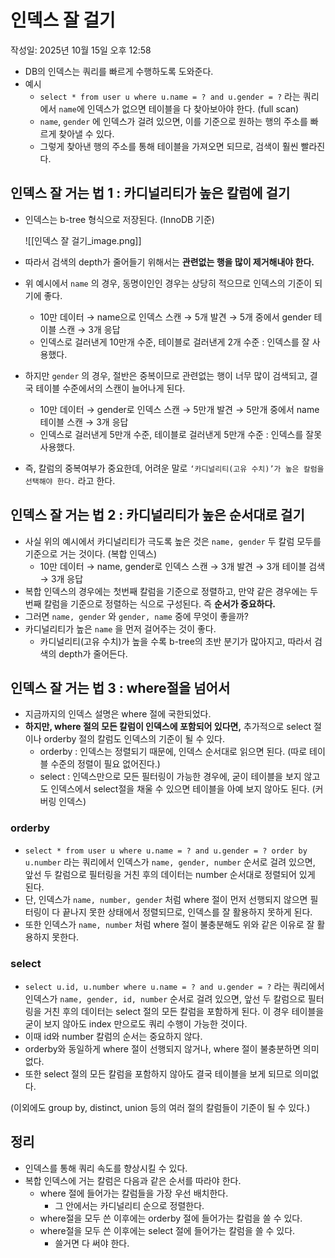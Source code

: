 # 인덱스 잘 걸기

작성일: 2025년 10월 15일 오후 12:58

- DB의 인덱스는 쿼리를 빠르게 수행하도록 도와준다.
- 예시
    - `select * from user u where u.name = ? and u.gender = ?` 라는 쿼리에서 `name`에 인덱스가 없으면 테이블을 다 찾아보아야 한다. (full scan)
    - `name`, `gender` 에 인덱스가 걸려 있으면, 이를 기준으로 원하는 행의 주소를 빠르게 찾아낼 수 있다.
    - 그렇게 찾아낸 행의 주소를 통해 테이블을 가져오면 되므로, 검색이 훨씬 빨라진다.

## 인덱스 잘 거는 법 1 : 카디널리티가 높은 칼럼에 걸기

- 인덱스는 b-tree 형식으로 저장된다. (InnoDB 기준)
    
    ![[인덱스 잘 걸기_image.png]]
    
- 따라서 검색의 depth가 줄어들기 위해서는 **관련없는 행을 많이 제거해내야 한다.**
- 위 예시에서 `name` 의 경우, 동명이인인 경우는 상당히 적으므로 인덱스의 기준이 되기에 좋다.
    - 10만 데이터 → name으로 인덱스 스캔 → 5개 발견 → 5개 중에서 gender 테이블 스캔 → 3개 응답
    - 인덱스로 걸러낸게 10만개 수준, 테이블로 걸러낸게 2개 수준 : 인덱스를 잘 사용했다.
- 하지만 `gender` 의 경우, 절반은 중복이므로 관련없는 행이 너무 많이 검색되고, 결국 테이블 수준에서의 스캔이 늘어나게 된다.
    - 10만 데이터 → gender로 인덱스 스캔 → 5만개 발견 → 5만개 중에서 name 테이블 스캔 → 3개 응답
    - 인덱스로 걸러낸게 5만개 수준, 테이블로 걸러낸게 5만개 수준 : 인덱스를 잘못 사용했다.
- 즉, 칼럼의 중복여부가 중요한데, 어려운 말로 `‘카디널리티(고유 수치)’가 높은 칼럼을 선택해야 한다.` 라고 한다.

## 인덱스 잘 거는 법 2 : 카디널리티가 높은 순서대로 걸기

- 사실 위의 예시에서 카디널리티가 극도록 높은 것은 `name, gender` 두 칼럼 모두를 기준으로 거는 것이다. (복합 인덱스)
    - 10만 데이터 → name, gender로 인덱스 스캔 → 3개 발견 → 3개 테이블 검색 → 3개 응답
- 복합 인덱스의 경우에는 첫번째 칼럼을 기준으로 정렬하고, 만약 같은 경우에는 두번째 칼럼을 기준으로 정렬하는 식으로 구성된다. 즉 **순서가 중요하다.**
- 그러면 `name, gender` 와 `gender, name` 중에 무엇이 좋을까?
- 카디널리티가 높은 `name` 을 먼저 걸어주는 것이 좋다.
    - 카디널리티(고유 수치)가 높을 수록 b-tree의 초반 분기가 많아지고, 따라서 검색의 depth가 줄어든다.

## 인덱스 잘 거는 법 3 : where절을 넘어서

- 지금까지의 인덱스 설명은 where 절에 국한되었다.
- **하지만, where 절의 모든 칼럼이 인덱스에 포함되어 있다면,** 추가적으로 select 절이나 orderby 절의 칼럼도 인덱스의 기준이 될 수 있다.
    - orderby : 인덱스는 정렬되기 때문에, 인덱스 순서대로 읽으면 된다. (따로 테이블 수준의 정렬이 필요 없어진다.)
    - select : 인덱스만으로 모든 필터링이 가능한 경우에, 굳이 테이블을 보지 않고도 인덱스에서 select절을 채울 수 있으면 테이블을 아예 보지 않아도 된다. (커버링 인덱스)

### orderby

- `select * from user u where u.name = ? and u.gender = ? order by u.number` 라는 쿼리에서 인덱스가 `name, gender, number` 순서로 걸려 있으면, 앞선 두 칼럼으로 필터링을 거친 후의 데이터는 number 순서대로 정렬되어 있게 된다.
- 단, 인덱스가 `name, number, gender` 처럼 where 절이 먼저 선행되지 않으면 필터링이 다 끝나지 못한 상태에서 정렬되므로, 인덱스를 잘 활용하지 못하게 된다.
- 또한 인덱스가 `name, number` 처럼 where 절이 불충분해도 위와 같은 이유로 잘 활용하지 못한다.

### select

- `select u.id, u.number where u.name = ? and u.gender = ?` 라는 쿼리에서 인덱스가 `name, gender, id, number` 순서로 걸려 있으면, 앞선 두 칼럼으로 필터링을 거친 후의 데이터는 select 절의 모든  칼럼을 포함하게 된다. 이 경우 테이블을 굳이 보지 않아도 index 만으로도 쿼리 수행이 가능한 것이다.
- 이때 id와 number 칼럼의 순서는 중요하지 않다.
- orderby와 동일하게 where 절이 선행되지 않거나, where 절이 불충분하면 의미없다.
- 또한 select 절의 모든 칼럼을 포함하지 않아도 결국 테이블을 보게 되므로 의미없다.

(이외에도 group by, distinct, union 등의 여러 절의 칼럼들이 기준이 될 수 있다.)

## 정리

- 인덱스를 통해 쿼리 속도를 향상시킬 수 있다.
- 복합 인덱스에 거는 칼럼은 다음과 같은 순서를 따라야 한다.
    - where 절에 들어가는 칼럼들을 가장 우선 배치한다.
        - 그 안에서는 카디널리티 순으로 정렬한다.
    - where절을 모두 쓴 이후에는 orderby 절에 들어가는 칼럼을 쓸 수 있다.
    - where절을 모두 쓴 이후에는 select 절에 들어가는 칼럼을 쓸 수 있다.
        - 쓸거면 다 써야 한다.